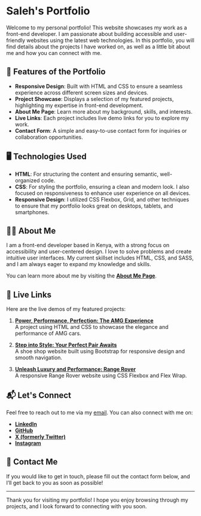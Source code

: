 # Saleh's Portfolio

Welcome to my personal portfolio! This website showcases my work as a front-end developer. I am passionate about building accessible and user-friendly websites using the latest web technologies. In this portfolio, you will find details about the projects I have worked on, as well as a little bit about me and how you can connect with me.

## 🌟 Features of the Portfolio

- **Responsive Design**: Built with HTML and CSS to ensure a seamless experience across different screen sizes and devices.
- **Project Showcase**: Displays a selection of my featured projects, highlighting my expertise in front-end development.
- **About Me Page**: Learn more about my background, skills, and interests.
- **Live Links**: Each project includes live demo links for you to explore my work.
- **Contact Form**: A simple and easy-to-use contact form for inquiries or collaboration opportunities.

## 🖥️ Technologies Used

- **HTML**: For structuring the content and ensuring semantic, well-organized code.
- **CSS**: For styling the portfolio, ensuring a clean and modern look. I also focused on responsiveness to enhance user experience on all devices.
- **Responsive Design**: I utilized CSS Flexbox, Grid, and other techniques to ensure that my portfolio looks great on desktops, tablets, and smartphones.

## 🧑‍💻 About Me

I am a front-end developer based in Kenya, with a strong focus on accessibility and user-centered design. I love to solve problems and create intuitive user interfaces. My current skillset includes HTML, CSS, and SASS, and I am always eager to expand my knowledge and skills.

You can learn more about me by visiting the [**About Me Page**](./aboutme.html).

## 🔗 Live Links

Here are the live demos of my featured projects:

1. [**Power, Performance, Perfection: The AMG Experience**](https://m-saleh-n.github.io/week3-project/)  
   A project using HTML and CSS to showcase the elegance and performance of AMG cars.

2. [**Step into Style: Your Perfect Pair Awaits**](https://m-saleh-n.github.io/bootstrap-project/)  
   A shoe shop website built using Bootstrap for responsive design and smooth navigation.

3. [**Unleash Luxury and Performance: Range Rover**](https://m-saleh-n.github.io/week3-flexbox/)  
   A responsive Range Rover website using CSS Flexbox and Flex Wrap.

## 📬 Let's Connect

Feel free to reach out to me via my [email](mailto:salehnasser65784@gmail.com). You can also connect with me on:

- [**LinkedIn**](https://www.linkedin.com/in/saleh-nasser-429513337/)
- [**GitHub**](https://github.com/M-Saleh-N)
- [**X (formerly Twitter)**](https://x.com/__Sa1ah__)
- [**Instagram**](https://www.instagram.com/salouhi__/)

## 📝 Contact Me

If you would like to get in touch, please fill out the contact form below, and I’ll get back to you as soon as possible!

---

Thank you for visiting my portfolio! I hope you enjoy browsing through my projects, and I look forward to connecting with you soon.

